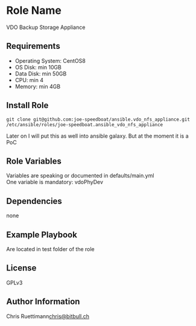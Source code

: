Role Name
=========

VDO Backup Storage Appliance

Requirements
------------

* Operating System: CentOS8
* OS Disk: min 10GB
* Data Disk: min 50GB
* CPU: min 4   
* Memory: min 4GB   

Install Role
--------------
```
git clone git@github.com:joe-speedboat/ansible.vdo_nfs_appliance.git /etc/ansible/roles/joe-speedboat.ansible_vdo_nfs_appliance
``` 
Later on I will put this as well into ansible galaxy. But at the moment it is a PoC


Role Variables
--------------

Variables are speaking or documented in defaults/main.yml   
One variable is mandatory: vdoPhyDev 


Dependencies
------------

none


Example Playbook
----------------

Are located in test folder of the role


License
-------

GPLv3


Author Information
------------------

Chris Ruettimann<chris@bitbull.ch>

